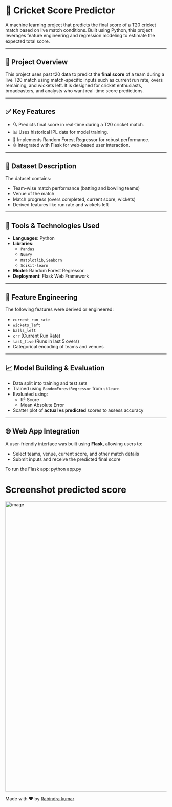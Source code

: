 # 🏏 Cricket Score Predictor

A machine learning project that predicts the final score of a T20 cricket match based on live match conditions. Built using Python, this project leverages feature engineering and regression modeling to estimate the expected total score.

---

## 📌 Project Overview

This project uses past t20 data to predict the **final score** of a team during a live T20 match using match-specific inputs such as current run rate, overs remaining, and wickets left. It is designed for cricket enthusiasts, broadcasters, and analysts who want real-time score predictions.

---

## ✅ Key Features

- 🔍 Predicts final score in real-time during a T20 cricket match.
- 📊 Uses historical IPL data for model training.
- 🧠 Implements Random Forest Regressor for robust performance.
- 🌐 Integrated with Flask for web-based user interaction.

---

## 📂 Dataset Description

The dataset contains:
- Team-wise match performance (batting and bowling teams)
- Venue of the match
- Match progress (overs completed, current score, wickets)
- Derived features like run rate and wickets left

---

## 🔧 Tools & Technologies Used

- **Languages**: Python
- **Libraries**:  
  - `Pandas`  
  - `NumPy`  
  - `Matplotlib`, `Seaborn`  
  - `Scikit-learn`  
- **Model**: Random Forest Regressor
- **Deployment**: Flask Web Framework

---

## 📐 Feature Engineering

The following features were derived or engineered:
- `current_run_rate`
- `wickets_left`
- `balls_left`
- `crr` (Current Run Rate)
- `last_five` (Runs in last 5 overs)
- Categorical encoding of teams and venues

---

## 📈 Model Building & Evaluation

- Data split into training and test sets
- Trained using `RandomForestRegressor` from `sklearn`
- Evaluated using:
  - R² Score
  - Mean Absolute Error
- Scatter plot of **actual vs predicted** scores to assess accuracy

---

## 🌐 Web App Integration

A user-friendly interface was built using **Flask**, allowing users to:
- Select teams, venue, current score, and other match details
- Submit inputs and receive the predicted final score

To run the Flask app:
python app.py



# Screenshot predicted score

<img width="1906" height="905" alt="image" src="https://github.com/user-attachments/assets/8d8b4169-e9f8-4700-b0cf-4d1cb66a559e" />


Made with  ❤️ by [Rabindra kumar](https://github.com/rabindra1x)





